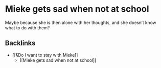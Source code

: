 # Mieke gets sad when not at school
Maybe because she is then alone with her thoughts, and she doesn’t know what to do with them?

## Backlinks
* [[§Do I want to stay with Mieke]]
	* [[Mieke gets sad when not at school]]

<!-- #p1 -->

<!-- {BearID:CACB2DEB-2854-46C9-BFB9-CB7A2A3299EE-7289-0000069CEE2BA013} -->
